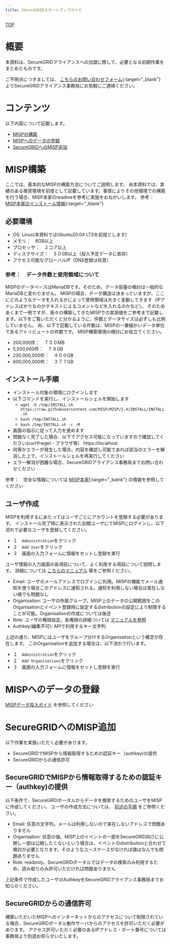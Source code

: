 ```yaml
---
title: SecureGRIDスタートアップガイド
---
```


[TOP](/securegrid/)

# 概要

本資料は、SecureGRIDアライアンスへの加盟に際して、必要となる初期作業をまとめたものです。

ご不明点につきましては、
[こちらのお問い合わせフォーム](https://krs.bz/lac/m/securegrid?_ga=2.137599600.1173151998.1640651755-16565361.1638256099&_fsi=8H1ssyw9){:target="_blank"}
よりSecureGRIDアライアンス事務局にお気軽にご連絡ください。


# コンテンツ

以下内容について記載します。
* [MISPの構築](#mispの構築)
* [MISPへのデータの登録](#mispへのデータの登録)
* [SecureGRIDへのMISP追加](#securegridへのMISP追加)


# MISP構築

ここでは、基本的なMISPの構築方法についてご説明します。
尚本資料では、実績のある推奨環境を前提として記載しています。事情によりその他環境での構築を行う場合、MISP本家のreadmeを参考に実施をおねがいします。
参考：　[MISP本家のインストール情報](https://misp.github.io/MISP/){:target="_blank"}


## 必要環境

* OS: Linux(本資料ではUbuntu20.04 LTSを前提とします)
* メモリ：　8GB以上
* プロセッサ：　２コア以上
* ディスクサイズ：　３０GB以上（投入予定データに依存）
* アクセス可能なグローバルIP（DNS登録は任意）

### 参考：　データ件数と使用領域について

MISPのデータベースはMariaDBです。そのため、データ容量の検討は一般的なMariaDBと変わりません。
MISPの場合、データ構造は決まっていますが、ここにどのようなデータを入れるかによって使用領域は大きく変動してきます（IPアドレスばかりなのかテキストによるコメントなどを入れるのかなど）。
そのためあくまで一例ですが、我々の構築してきたMISPでの実測値をご参考まで記載します。以下をご覧いただくと分かるように、件数とデータサイズは必ずしも比例していません。
尚、以下で記載している件数は、MISPの一番細かいデータ単位であるアトリビュートの件数です。
MISP構築環境の検討にお役立てください。

* 200,000件：　７００MB
* 5,500,000件：　７８GB
* 230,000,000件：　４００GB
* 600,000,000件：　３７７GB


## インストール手順

* インストール対象の環境にログインします
* 以下コマンドを実行し、インストールシェルを開始します
	* `wget -O /tmp/INSTALL.sh https://raw.githubusercontent.com/MISP/MISP/2.4/INSTALL/INSTALL.sh`
	* `bash /tmp/INSTALL.sh`
	* `bash /tmp/INSTALL.sh -c -M`
* 画面の指示に従って入力を進めます
* 問題なく完了した場合、以下でアクセス可能になっていますので確認してください(curlやwget・ブラウザ等）
https://localhost
* 何等かエラーが発生した場合、内容を確認し可能であれば該当のエラーを解消した上で、インストールシェルを再実行してください
* エラー解消が困難な場合、SecureGRIDアライアンス事務局までお問い合わせください

参考：　完全な情報については [MISP本家](https://misp.github.io/MISP/INSTALL.ubuntu2004/){:target="_balnk"} の情報を参照してください


## ユーザ作成

MISPを利用するにあたってはユーザごとにアカウントを登録する必要があります。
インストール完了時に表示された初期ユーザにてMISPにログインし、以下流れで必要なユーザを登録してください。
* １　`Administration`をクリック
* ２　`Add User`をクリック
* ３　画面の入力フォームに情報をセットし登録を実行

ユーザ情報の入力画面の各項目について、よく利用する項目について説明します。
詳細については
[こちらのマニュアル](https://www.circl.lu/doc/misp/administration)
等をご参照ください。

* Email: ユーザのメールアドレスでログインに利用。MISPの機能でメール通知を使う場合このアドレスに通知される。通知を利用しない場合は実在しない値でも問題なし
* Organisation: ユーザの所属グループ。MISP上のデータの公開範囲をこのOrganisationとイベント登録時に設定するdistributionの設定により制限することが可能。Organisationの作成については後述
* Role: ユーザの権限設定。各権限の詳細ついては
[マニュアルを参照](https://www.circl.lu/doc/misp/administration)
* Authkey(編集不可): APIで利用するキー文字列

上述の通り、MISPにはユーザをグループ分けするOrganisationという概念が存在します。
このOrganisationを追加する場合は、以下流れで行います。
* １　`Administration`をクリック
* ２　`Add Organisations`をクリック
* ３　画面の入力フォームに情報をセットし登録を実行


# MISPへのデータの登録

[MISPデータ投入ガイド](misp-import.md) を参照してください


# SecureGRIDへのMISP追加

以下作業を実施いただく必要があります。
* SecureGRIDでMISPから情報取得するための認証キー（authkey)の提供
* SecureGRIDからの通信許可


## SecureGRIDでMISPから情報取得するための認証キー（authkey)の提供

以下条件で、SecureGRIDポータルからデータを検索するためのユーザをMISPに作成してください。
ユーザの作成方法については、
[前述の手順](#ユーザ作成)
をご参照ください。

* Email: 任意の文字列。メールは利用しないので実在しないアドレスで問題ありません
* Organisation: 任意の値。MISP上のイベントの一部をSecureGRID向けに公開し一部は公開したくないという場合は、イベントのdistributionと合わせて検討が必要となります。そのようなユースケースがなければ値はなんでも問題ありません
* Role: readonly。SecureGRIDポータルではデータの検索のみ利用するため、読み取りのみ許可いただければ問題ありません

上記条件で作成したユーザのAuthkeyをSecureGRIDアライアンス事務局までお知らせください。


## SecureGRIDからの通信許可

構築いただいたMISPへのインターネットからのアクセスについて制限されている場合、SecureGRIDポータル動作サーバからのアクセスを許可いただく必要があります。
アクセス許可いただく必要のあるIPアドレス・ポート番号については事務局より別途お知らせいたします。
